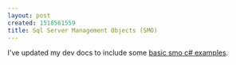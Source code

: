 ```yaml
---
layout: post
created: 1518561559
title: Sql Server Management Objects (SMO)
---
```


I've updated my dev docs to include some [basic smo c# examples](/docs/Database/Microsoft-Server-Management-Objects.html).